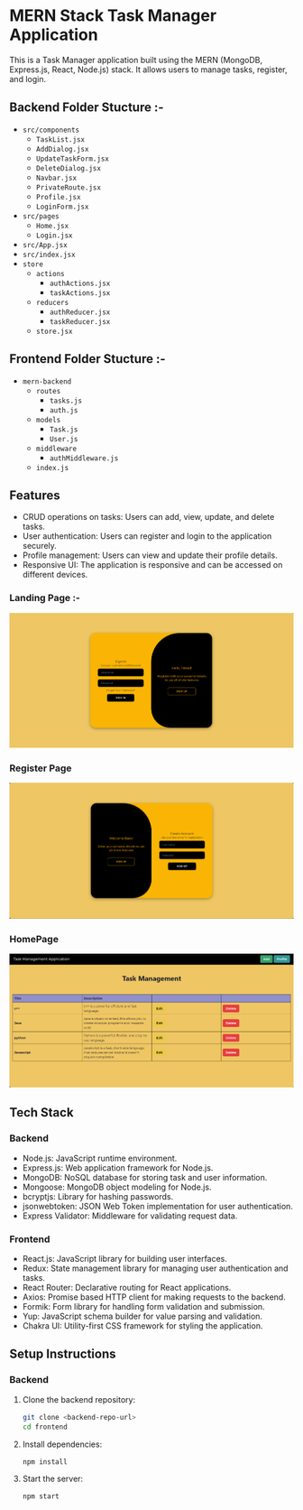 # MERN Stack Task Manager Application

This is a Task Manager application built using the MERN (MongoDB, Express.js, React, Node.js) stack. It allows users to manage tasks, register, and login.


## Backend Folder Stucture :-

- `src/components`
  - `TaskList.jsx`
  - `AddDialog.jsx`
  - `UpdateTaskForm.jsx`
  - `DeleteDialog.jsx`
  - `Navbar.jsx`
  - `PrivateRoute.jsx`
  - `Profile.jsx`
  - `LoginForm.jsx`
- `src/pages`
  - `Home.jsx`
  - `Login.jsx`
- `src/App.jsx`
- `src/index.jsx`
- `store`
  - `actions`
    - `authActions.jsx`
    - `taskActions.jsx`
  - `reducers`
    - `authReducer.jsx`
    - `taskReducer.jsx`
  - `store.jsx`

## Frontend Folder Stucture :-

- `mern-backend`
  - `routes`
    - `tasks.js`
    - `auth.js`
  - `models`
    - `Task.js`
    - `User.js`
  - `middleware`
    - `authMiddleware.js`
  - `index.js`

## Features

- CRUD operations on tasks: Users can add, view, update, and delete tasks.
- User authentication: Users can register and login to the application securely.
- Profile management: Users can view and update their profile details.
- Responsive UI: The application is responsive and can be accessed on different devices.

### Landing Page :-

![alt text](frontend/src/assets/LoginPage.png)

### Register Page

![alt text](frontend/src/assets/Register.png)

### HomePage

![alt text](frontend/src/assets/HomePage.png)

## Tech Stack

### Backend

- Node.js: JavaScript runtime environment.
- Express.js: Web application framework for Node.js.
- MongoDB: NoSQL database for storing task and user information.
- Mongoose: MongoDB object modeling for Node.js.
- bcryptjs: Library for hashing passwords.
- jsonwebtoken: JSON Web Token implementation for user authentication.
- Express Validator: Middleware for validating request data.

### Frontend

- React.js: JavaScript library for building user interfaces.
- Redux: State management library for managing user authentication and tasks.
- React Router: Declarative routing for React applications.
- Axios: Promise based HTTP client for making requests to the backend.
- Formik: Form library for handling form validation and submission.
- Yup: JavaScript schema builder for value parsing and validation.
- Chakra UI: Utility-first CSS framework for styling the application.

## Setup Instructions

### Backend

1. Clone the backend repository:
   ```bash
   git clone <backend-repo-url>
   cd frontend
   ```
2. Install dependencies:
   ```bash
   npm install
   ```
3. Start the server:

   ```bash
   npm start
   ```
